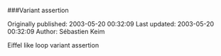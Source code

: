 ###Variant assertion

Originally published: 2003-05-20 00:32:09
Last updated: 2003-05-20 00:32:09
Author: Sébastien Keim

Eiffel like loop variant assertion